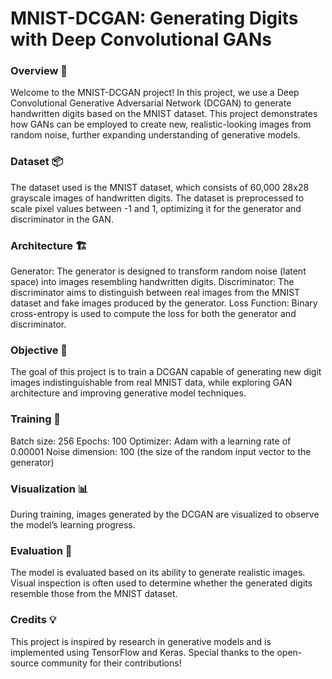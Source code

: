 # MNIST-DCGAN: Generating Digits with Deep Convolutional GANs
### Overview 👀
Welcome to the MNIST-DCGAN project! In this project, we use a Deep Convolutional Generative Adversarial Network (DCGAN) to generate handwritten digits based on the MNIST dataset. This project demonstrates how GANs can be employed to create new, realistic-looking images from random noise, further expanding understanding of generative models.

### Dataset 📦
The dataset used is the MNIST dataset, which consists of 60,000 28x28 grayscale images of handwritten digits. The dataset is preprocessed to scale pixel values between -1 and 1, optimizing it for the generator and discriminator in the GAN.

### Architecture 🏗️
Generator: The generator is designed to transform random noise (latent space) into images resembling handwritten digits.
Discriminator: The discriminator aims to distinguish between real images from the MNIST dataset and fake images produced by the generator.
Loss Function: Binary cross-entropy is used to compute the loss for both the generator and discriminator.

### Objective 🎯
The goal of this project is to train a DCGAN capable of generating new digit images indistinguishable from real MNIST data, while exploring GAN architecture and improving generative model techniques.

### Training 🔄
Batch size: 256
Epochs: 100
Optimizer: Adam with a learning rate of 0.00001
Noise dimension: 100 (the size of the random input vector to the generator)

### Visualization 📊
During training, images generated by the DCGAN are visualized to observe the model’s learning progress.

### Evaluation 📏
The model is evaluated based on its ability to generate realistic images. Visual inspection is often used to determine whether the generated digits resemble those from the MNIST dataset.

### Credits 💡
This project is inspired by research in generative models and is implemented using TensorFlow and Keras. Special thanks to the open-source community for their contributions!
